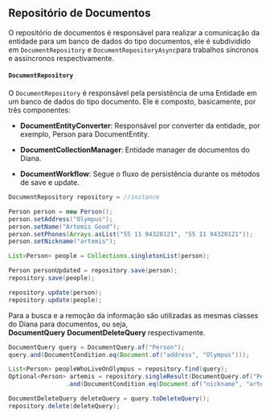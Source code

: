 ## Repositório de Documentos

O repositório de documentos é responsável para realizar a comunicação da entidade para um banco de dados do tipo documentos, ele é subdividido em `DocumentRepository` e `DocumentRepositoryAsync`para trabalhos síncronos e assíncronos respectivamente.

#### `DocumentRepository`

O `DocumentRepository` é responsável pela persistência de uma Entidade em um banco de dados do tipo documento. Ele é composto, basicamente, por três componentes:

* **DocumentEntityConverter**: Responsável por converter da entidade, por exemplo, Person para DocumentEntity.

* **DocumentCollectionManager**: Entidade manager de documentos do Diana.

* **DocumentWorkflow**: Segue o fluxo de persistência durante os métodos de save e update.

```java
DocumentRepository repository = //instance

Person person = new Person();
person.setAddress("Olympus");
person.setName("Artemis Good");
person.setPhones(Arrays.asList("55 11 94320121", "55 11 94320121"));
person.setNickname("artemis");

List<Person> people = Collections.singletonList(person);

Person personUpdated = repository.save(person);
repository.save(people);

repository.update(person);
repository.update(people);
```

Para a busca e a remoção da informação são utilizadas as mesmas classes do Diana para documentos, ou seja,  
**DocumentQuery** **DocumentDeleteQuery** respectivamente.

```java
DocumentQuery query = DocumentQuery.of("Person");
query.and(DocumentCondition.eq(Document.of("address", "Olympus")));

List<Person> peopleWhoLiveOnOlympus = repository.find(query);
Optional<Person> artemis = repository.singleResult(DocumentQuery.of("Person")
                .and(DocumentCondition.eq(Document.of("nickname", "artemis"))));

DocumentDeleteQuery deleteQuery = query.toDeleteQuery();
repository.delete(deleteQuery);
```



